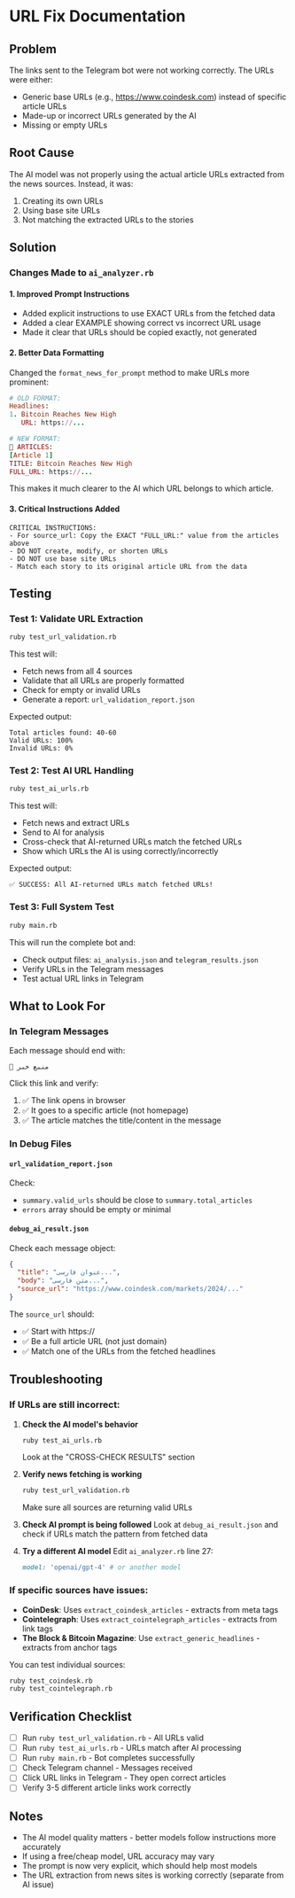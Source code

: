 # URL Fix Documentation

## Problem

The links sent to the Telegram bot were not working correctly. The URLs were either:

- Generic base URLs (e.g., https://www.coindesk.com) instead of specific article URLs
- Made-up or incorrect URLs generated by the AI
- Missing or empty URLs

## Root Cause

The AI model was not properly using the actual article URLs extracted from the news sources. Instead, it was:

1. Creating its own URLs
2. Using base site URLs
3. Not matching the extracted URLs to the stories

## Solution

### Changes Made to `ai_analyzer.rb`

#### 1. Improved Prompt Instructions

- Added explicit instructions to use EXACT URLs from the fetched data
- Added a clear EXAMPLE showing correct vs incorrect URL usage
- Made it clear that URLs should be copied exactly, not generated

#### 2. Better Data Formatting

Changed the `format_news_for_prompt` method to make URLs more prominent:

```ruby
# OLD FORMAT:
Headlines:
1. Bitcoin Reaches New High
   URL: https://...

# NEW FORMAT:
📰 ARTICLES:
[Article 1]
TITLE: Bitcoin Reaches New High
FULL_URL: https://...
```

This makes it much clearer to the AI which URL belongs to which article.

#### 3. Critical Instructions Added

```
CRITICAL INSTRUCTIONS:
- For source_url: Copy the EXACT "FULL_URL:" value from the articles above
- DO NOT create, modify, or shorten URLs
- DO NOT use base site URLs
- Match each story to its original article URL from the data
```

## Testing

### Test 1: Validate URL Extraction

```bash
ruby test_url_validation.rb
```

This test will:

- Fetch news from all 4 sources
- Validate that all URLs are properly formatted
- Check for empty or invalid URLs
- Generate a report: `url_validation_report.json`

Expected output:

```
Total articles found: 40-60
Valid URLs: 100%
Invalid URLs: 0%
```

### Test 2: Test AI URL Handling

```bash
ruby test_ai_urls.rb
```

This test will:

- Fetch news and extract URLs
- Send to AI for analysis
- Cross-check that AI-returned URLs match the fetched URLs
- Show which URLs the AI is using correctly/incorrectly

Expected output:

```
✅ SUCCESS: All AI-returned URLs match fetched URLs!
```

### Test 3: Full System Test

```bash
ruby main.rb
```

This will run the complete bot and:

- Check output files: `ai_analysis.json` and `telegram_results.json`
- Verify URLs in the Telegram messages
- Test actual URL links in Telegram

## What to Look For

### In Telegram Messages

Each message should end with:

```
🔗 منبع خبر
```

Click this link and verify:

1. ✅ The link opens in browser
2. ✅ It goes to a specific article (not homepage)
3. ✅ The article matches the title/content in the message

### In Debug Files

#### `url_validation_report.json`

Check:

- `summary.valid_urls` should be close to `summary.total_articles`
- `errors` array should be empty or minimal

#### `debug_ai_result.json`

Check each message object:

```json
{
  "title": "عنوان فارسی...",
  "body": "متن فارسی...",
  "source_url": "https://www.coindesk.com/markets/2024/..."
}
```

The `source_url` should:

- ✅ Start with https://
- ✅ Be a full article URL (not just domain)
- ✅ Match one of the URLs from the fetched headlines

## Troubleshooting

### If URLs are still incorrect:

1. **Check the AI model's behavior**

   ```bash
   ruby test_ai_urls.rb
   ```

   Look at the "CROSS-CHECK RESULTS" section

2. **Verify news fetching is working**

   ```bash
   ruby test_url_validation.rb
   ```

   Make sure all sources are returning valid URLs

3. **Check AI prompt is being followed**
   Look at `debug_ai_result.json` and check if URLs match the pattern from fetched data

4. **Try a different AI model**
   Edit `ai_analyzer.rb` line 27:
   ```ruby
   model: 'openai/gpt-4' # or another model
   ```

### If specific sources have issues:

- **CoinDesk**: Uses `extract_coindesk_articles` - extracts from meta tags
- **Cointelegraph**: Uses `extract_cointelegraph_articles` - extracts from link tags
- **The Block & Bitcoin Magazine**: Use `extract_generic_headlines` - extracts from anchor tags

You can test individual sources:

```bash
ruby test_coindesk.rb
ruby test_cointelegraph.rb
```

## Verification Checklist

- [ ] Run `ruby test_url_validation.rb` - All URLs valid
- [ ] Run `ruby test_ai_urls.rb` - URLs match after AI processing
- [ ] Run `ruby main.rb` - Bot completes successfully
- [ ] Check Telegram channel - Messages received
- [ ] Click URL links in Telegram - They open correct articles
- [ ] Verify 3-5 different article links work correctly

## Notes

- The AI model quality matters - better models follow instructions more accurately
- If using a free/cheap model, URL accuracy may vary
- The prompt is now very explicit, which should help most models
- The URL extraction from news sites is working correctly (separate from AI issue)
